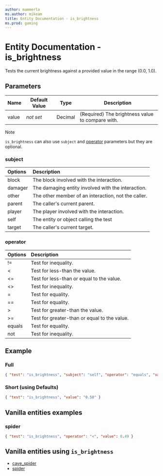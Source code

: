 ```yaml
---
author: mammerla
ms.author: mikeam
title: Entity Documentation - is_brightness
ms.prod: gaming
---
```


# Entity Documentation - is_brightness

Tests the current brightness against a provided value in the range (0.0, 1.0).

## Parameters

|Name |Default Value  |Type  |Description  |
|---------|---------|---------|---------|
|value |*not set* |Decimal |(Required) The brightness value to compare with. |

>[!Note]
> `is_brightness` can also use `subject` and [operator](../Definitions/NestedTables/operator.md) parameters but they are optional.

### subject

| Options| Description |
|:-----------|:-----------|
| block| The block involved with the interaction. |
| damager| The damaging entity involved with the interaction. |
| other| The other member of an interaction, not the caller. |
| parent| The caller's current parent. |
| player| The player involved with the interaction. |
| self| The entity or object calling the test |
| target| The caller's current target. |

### operator

| Options| Description |
|:-----------|:-----------|
| !=| Test for inequality. |
| <| Test for less-than the value. |
| <=| Test for less-than or equal to the value. |
| <>| Test for inequality. |
| =| Test for equality. |
| ==| Test for equality. |
| >| Test for greater-than the value. |
| >=| Test for greater-than or equal to the value. |
| equals| Test for equality. |
| not| Test for inequality. |

## Example

### Full

```json
{ "test": "is_brightness", "subject": "self", "operator": "equals", "value": "0.50" }
```

### Short (using Defaults)

```json
{ "test": "is_brightness", "value": "0.50" }
```

## Vanilla entities examples

### spider

```json
{ "test": "is_brightness", "operator": "<", "value": 0.49 }
```

## Vanilla entities using `is_brightness`

- [cave_spider](../../../../Source/VanillaBehaviorPack_Snippets/entities/cave_spider.md)
- [spider](../../../../Source/VanillaBehaviorPack_Snippets/entities/spider.md)
